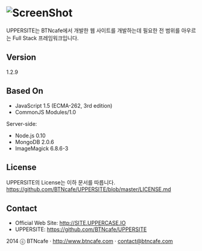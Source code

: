 ![ScreenShot](http://site.uppercase.io/UPPERSITE/logo.png)
=========
UPPERSITE는 BTNcafe에서 개발한 웹 사이트를 개발하는데 필요한 전 범위를 아우르는 Full Stack 프레임워크입니다.

Version
-------
1.2.9

Based On
--------
- JavaScript 1.5 (ECMA-262, 3rd edition)
- CommonJS Modules/1.0

Server-side:
- Node.js 0.10
- MongoDB 2.0.6
- ImageMagick 6.8.6-3
 
License
-------
UPPERSITE의 License는 이하 문서를 따릅니다.
https://github.com/BTNcafe/UPPERSITE/blob/master/LICENSE.md

Contact
-------
- Official Web Site: http://SITE.UPPERCASE.IO
- UPPERSITE: https://github.com/BTNcafe/UPPERSITE

2014 ⓒ BTNcafe · http://www.btncafe.com · contact@btncafe.com
